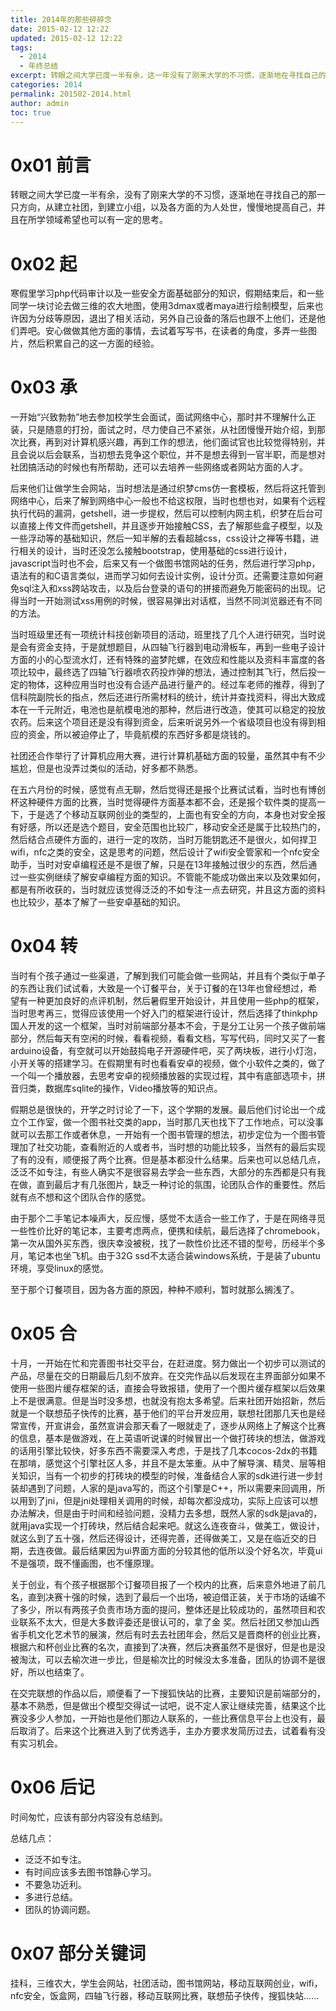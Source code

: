 ```yaml
---
title: 2014年的那些碎碎念
date: 2015-02-12 12:22
updated: 2015-02-12 12:22
tags: 
  - 2014
  - 年终总结
excerpt: 转眼之间大学已度一半有余，这一年没有了刚来大学的不习惯，逐渐地在寻找自己的那一只方向，经历过迷茫，也经历过幻想。收到过感动，也收到过挫折。在那片青葱岁月，却不忍唏嘘几句。
categories: 2014
permalink: 201502-2014.html
author: admin
toc: true
---
```


# 0x01 前言
转眼之间大学已度一半有余，没有了刚来大学的不习惯，逐渐地在寻找自己的那一只方向，从建立社团，到建立小组，以及各方面的为人处世，慢慢地提高自己，并且在所学领域希望也可以有一定的思考。
# 0x02 起
寒假里学习php代码审计以及一些安全方面基础部分的知识，假期结束后，和一些同学一块讨论去做三维的农大地图，使用3dmax或者maya进行绘制模型，后来也许因为分歧等原因，退出了相关活动，另外自己设备的落后也跟不上他们，还是他们弄吧。安心做做其他方面的事情，去试着写写书，在读者的角度，多弄一些图片，然后积累自己的这一方面的经验。
# 0x03 承
一开始“兴致勃勃”地去参加校学生会面试，面试网络中心，那时并不理解什么正装，只是随意的打扮，面试之时，尽力使自己不紧张，从社团慢慢开始介绍，到那次比赛，再到对计算机感兴趣，再到工作的想法，他们面试官也比较觉得特别，并且会说以后会联系，当初想去竞争这个职位，并不是想去得到一官半职，而是想对社团搞活动的时候也有所帮助，还可以去培养一些网络或者网站方面的人才。

后来他们让做学生会网站，当时想法是通过织梦cms仿一套模板，然后将这托管到网络中心，后来了解到网络中心一般也不给这权限，当时也想也对，如果有个远程执行代码的漏洞，getshell，进一步提权，然后可以控制内网主机，织梦在后台可以直接上传文件而getshell，并且逐步开始接触CSS，去了解那些盒子模型，以及一些浮动等的基础知识，然后一知半解的去看超越css，css设计之禅等书籍，进行相关的设计，当时还没怎么接触bootstrap，使用基础的css进行设计，javascript当时也不会，后来又有一个做图书馆网站的任务，然后进行学习php，语法有的和C语言类似，进而学习如何去设计实例，设计分页。还需要注意如何避免sql注入和xss跨站攻击，以及后台登录的语句的拼接而避免万能密码的出现。记得当时一开始测试xss用例的时候，很容易弹出对话框，当然不同浏览器还有不同的方法。

当时班级里还有一项统计科技创新项目的活动，班里找了几个人进行研究，当时说是会有资金支持，于是就想题目，从四轴飞行器到电动滑板车，再到一些电子设计方面的小的心型流水灯，还有特殊的盗梦陀螺，在效应和性能以及资料丰富度的各项比较中，最终选了四轴飞行器喷农药投炸弹的想法，通过控制其飞行，然后投一定的物体，这种应用当时也没有合适产品进行量产的。经过车老师的推荐，得到了信科院副院长的指点，然后还进行所需材料的统计，统计并查找资料，得出大致成本在一千元附近，电池也是航模电池的那种，然后进行改造，使其可以稳定的投放农药。后来这个项目还是没有得到资金，后来听说另外一个省级项目也没有得到相应的资金，所以被迫停止了，毕竟航模的东西好多都是烧钱的。

社团还合作举行了计算机应用大赛，进行计算机基础方面的较量，虽然其中有不少尴尬，但是也没弄过类似的活动，好多都不熟悉。

在五六月份的时候，感觉有点无聊，然后觉得还是报个比赛试试看，当时也有博创杯这种硬件方面的比赛，当时觉得硬件方面基本都不会，还是报个软件类的提高一下，于是选了个移动互联网创业的类型的，上面也有安全的方向，本身也对安全报有好感，所以还是选个题目，安全范围也比较广，移动安全还是属于比较热门的，然后结合点硬件方面的，进行一定的攻防，当时万能钥匙还不是很火，如何捍卫wifi，nfc之类的安全，这是思考的问题，然后设计了wifi安全管家和一个nfc安全助手，当时对安卓编程还是不是很了解，只是在13年接触过很少的东西，然后通过一些实例继续了解安卓编程方面的知识。不管能不能成功做出来以及效果如何，都是有所收获的，当时就应该觉得泛泛的不如专注一点去研究，并且这方面的资料也比较少，基本了解了一些安卓基础的知识。
# 0x04 转
当时有个孩子通过一些渠道，了解到我们可能会做一些网站，并且有个类似于单子的东西让我们试试看，大致是一个订餐平台，关于订餐的在13年也曾经想过，希望有一种更加良好的点评机制，然后暑假里开始设计，并且使用一些php的框架，当时思考再三，觉得应该使用一个好入门的框架进行设计，然后选择了thinkphp国人开发的这一个框架，当时对前端部分基本不会，于是分工让另一个孩子做前端部分，然后每天有空闲的时候，看看视频，看看文档，写写代码，同时又买了一套arduino设备，有空就可以开始鼓捣电子开源硬件吧，买了两块板，进行小灯泡，小开关等的搭建学习。在假期里有时也看看安卓的视频，做个小软件之类的，做了一个叫一个播放器，去思考安卓的视频播放器的实现过程，其中有底部选项卡，拼音归类，数据库sqlite的操作，Video播放等的知识点。

假期总是很快的，开学之时讨论了一下，这个学期的发展。最后他们讨论出一个成立个工作室，做一个图书社交类的app，当时那几天也找下了工作地点，可以没事就可以去那工作或者休息，一开始有一个图书管理的想法，初步定位为一个图书管理加了社交功能，查看附近的人或者书，当时想的功能比较多，当然有的最后实现了有的没有，顺便报了两个比赛。但是基本都没什么结果。后来也可以总结几点，泛泛不如专注，有些人确实不是很容易去学会一些东西，大部分的东西都是只有我在做，直到最后才有几张图片，缺乏一种讨论的氛围，论团队合作的重要性。然后就有点不想和这个团队合作的感觉。

由于那个二手笔记本噪声大，反应慢，感觉不太适合一些工作了，于是在网络寻觅一些性价比好的笔记本，主要考虑两点，便携和续航，最后选择了chromebook，第一次从国外买东西，很庆幸没被税，找了一款性价比还不错的型号，历经半个多月，笔记本也坐飞机。由于32G ssd不太适合装windows系统，于是装了ubuntu环境，享受linux的感觉。

至于那个订餐项目，因为各方面的原因，种种不顺利，暂时就那么搁浅了。
# 0x05 合
十月，一开始在忙和完善图书社交平台，在赶进度。努力做出一个初步可以测试的产品，尽量在交的日期最后几刻不放弃。在交完作品以后发现在主界面部分如果不使用一些图片缓存框架的话，直接会导致报错，使用了一个图片缓存框架以后效果上不是很满意。但是当时没多想，也就没有抱太多希望。后来社团开始招新，然后就是一个联想茄子快传的比赛，基于他们的平台开发应用，联想社团那几天也是经常宣传，开宣讲会，虽然宣讲会那天看了一眼就走了，逐步从网络上了解这个比赛的信息，基本是做游戏，在上英语听说课的时候冒出一个做打砖块的想法，做游戏的话用引擎比较快，好多东西不需要深入考虑，于是找了几本cocos-2dx的书籍在那啃，感觉这个引擎社区人多，并且不是太笨重。从中了解导演、精灵、层等相关知识，当有一个初步的打砖块的模型的时候，准备结合人家的sdk进行进一步封装却遇到了问题，人家的是java写的，而这个引擎是C++，所以需要来回调用，所以用到了jni，但是jni处理相关调用的时候，却每次都没成功，实际上应该可以想办法解决，但是由于时间和经验问题，没精力去多想，既然人家的sdk是java的，就用java实现一个打砖块，然后结合起来吧。就这么连夜奋斗，做美工，做设计，就这么到了五十强，然后还得设计，还得完善，还得做美工，又是在临近交的日期，去连夜做。最后结果因为ui界面方面的分较其他的低所以没个好名次，毕竟ui不是强项，既不懂画图，也不懂原理。

关于创业，有个孩子根据那个订餐项目报了一个校内的比赛，后来意外地进了前几名，直到决赛十强的时候，选到了最后一个出场，被迫借正装，关于市场的话编不了多少，所以有两孩子负责市场方面的提问，整体还是比较成功的，虽然项目和农业联系不太大，但是大多数评委还是很认可的，拿了金 奖。然后社团又参加山西省手机文化艺术节的展演，然后有时去去社团年会，然后又是晋商杯的创业比赛，根据六和杯创业比赛的名次，直接到了决赛，然后决赛虽然不是很好，但是也是没被淘汰，可以去榆次进一步比，但是榆次比的时候没太多准备，团队的协调不是很好，所以也结束了。

在交完联想的作品以后，顺便看了一下搜狐快站的比赛，主要知识是前端部分的，基本不熟悉，但是做出个模型交得试一试吧，说不定人家让继续完善，结果这个比赛没多少人参加，一开始也是他们那边人联系的，一些比赛信息平台上也没有，最后取消了。后来这个比赛进入到了优秀选手，主办方要求发简历过去，试着看有没有实习机会。

# 0x06 后记
时间匆忙，应该有部分内容没有总结到。

总结几点：

+ 泛泛不如专注。
+ 有时间应该多去图书馆静心学习。
+ 不要急功近利。
+ 多进行总结。
+ 团队的协调问题。

# 0x07 部分关键词
挂科，三维农大，学生会网站，社团活动，图书馆网站，移动互联网创业，wifi，nfc安全，饭盒网，四轴飞行器，移动互联网比赛，联想茄子快传，搜狐快站……
